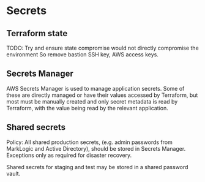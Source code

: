 # Secrets

## Terraform state

TODO: Try and ensure state compromise would not directly compromise the environment
  So remove bastion SSH key, AWS access keys.

## Secrets Manager

AWS Secrets Manager is used to manage application secrets.
Some of these are directly managed or have their values accessed by Terraform,
but most must be manually created and only secret metadata is read by Terraform, with the value being read by the relevant application.

## Shared secrets

Policy: All shared production secrets, (e.g. admin passwords from MarkLogic and Active Directory), should be stored in Secrets Manager.
Exceptions only as required for disaster recovery.

Shared secrets for staging and test may be stored in a shared password vault.
